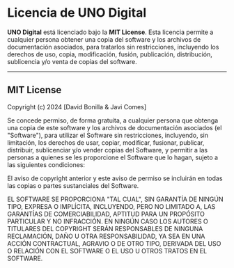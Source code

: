 # Licencia de UNO Digital

**UNO Digital** está licenciado bajo la **MIT License**. Esta licencia permite a cualquier persona obtener una copia del software y los archivos de documentación asociados, para tratarlos sin restricciones, incluyendo los derechos de uso, copia, modificación, fusión, publicación, distribución, sublicencia y/o venta de copias del software.

---

## MIT License

Copyright (c) 2024 [David Bonilla & Javi Comes]

Se concede permiso, de forma gratuita, a cualquier persona que obtenga una copia de este software y los archivos de documentación asociados (el "Software"), para utilizar el Software sin restricciones, incluyendo, sin limitación, los derechos de usar, copiar, modificar, fusionar, publicar, distribuir, sublicenciar y/o vender copias del Software, y permitir a las personas a quienes se les proporcione el Software que lo hagan, sujeto a las siguientes condiciones:

El aviso de copyright anterior y este aviso de permiso se incluirán en todas las copias o partes sustanciales del Software.

EL SOFTWARE SE PROPORCIONA "TAL CUAL", SIN GARANTÍA DE NINGÚN TIPO, EXPRESA O IMPLÍCITA, INCLUYENDO, PERO NO LIMITADO A, LAS GARANTÍAS DE COMERCIABILIDAD, APTITUD PARA UN PROPÓSITO PARTICULAR Y NO INFRACCIÓN. EN NINGÚN CASO LOS AUTORES O TITULARES DEL COPYRIGHT SERÁN RESPONSABLES DE NINGUNA RECLAMACIÓN, DAÑO U OTRA RESPONSABILIDAD, YA SEA EN UNA ACCIÓN CONTRACTUAL, AGRAVIO O DE OTRO TIPO, DERIVADA DEL USO O RELACIÓN CON EL SOFTWARE O EL USO U OTROS TRATOS EN EL SOFTWARE.

